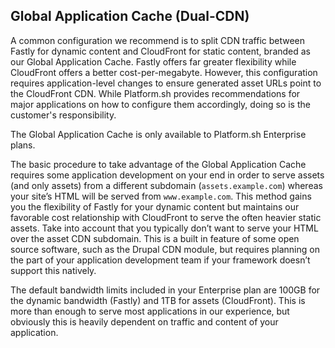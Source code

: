 ## Global Application Cache (Dual-CDN)

A common configuration we recommend is to split CDN traffic between Fastly for dynamic content and CloudFront for static content, branded as our Global Application Cache.  Fastly offers far greater flexibility while CloudFront offers a better cost-per-megabyte.  However, this configuration requires application-level changes to ensure generated asset URLs point to the CloudFront CDN.  While Platform.sh provides recommendations for major applications on how to configure them accordingly, doing so is the customer's responsibility.

The Global Application Cache is only available to Platform.sh Enterprise plans.

The basic procedure to take advantage of the Global Application Cache requires some application development on your end in order to serve assets (and only assets) from a different subdomain (`assets.example.com`) whereas your site’s HTML will be served from `www.example.com`. This method gains you the flexibility of Fastly for your dynamic content but maintains our favorable cost relationship with CloudFront to serve the often heavier static assets.  Take into account that you typically don’t want to serve your HTML over the asset CDN subdomain.  This is a built in feature of some open source software, such as the Drupal CDN module, but requires planning on the part of your application development team if your framework doesn’t support this natively.

The default bandwidth limits included in your Enterprise plan are 100GB for the dynamic bandwidth (Fastly) and 1TB for assets (CloudFront).  This is more than enough to serve most applications in our experience, but obviously this is heavily dependent on traffic and content of your application.
